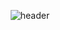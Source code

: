 <!-- ### Hi there 👋 -->

<!--
**spacegray-ji/spacegray-ji** is a ✨ _special_ ✨ repository because its `README.md` (this file) appears on your GitHub profile.

Here are some ideas to get you started:

- 🔭 I’m currently working on ...
- 🌱 I’m currently learning ...
- 👯 I’m looking to collaborate on ...
- 🤔 I’m looking for help with ...
- 💬 Ask me about ...
- 📫 How to reach me: ...
- 😄 Pronouns: ...
- ⚡ Fun fact: ...
-->




<!-- 1.1 Tech Stack
1.2 Techs that i've used at least once

2. research interest

3. Publications

4. project in progress
5. project experience
6. contact -->


<!-- <div align="center">

    ![header](https://capsule-render.vercel.app/api?type=wave&color=auto&text=Geonwoo%20Ji)
</div> -->

<div align="center">

<!-- ![header](https://capsule-render.vercel.app/api?type=wave&color=000000&height=150&section=header&text=893107&fontColor=ffffff&fontSize=70&animation=fadeIn&fontAlignY=55) -->
![header](https://capsule-render.vercel.app/api?type=waving&color=auto&height=200&section=header&text=Geonwoo%20Ji&fontSize=90&animation=fadeIn&fontAlignY=38&desc=Contact:%20spacegray.ji@gmail.com&descAlignY=65&descAlign=60)
</div>

